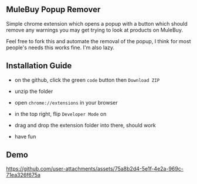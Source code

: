 **MuleBuy Popup Remover**
-
Simple chrome extension which opens a popup with a button which should remove any warnings you may get trying to look at products on MuleBuy.

Feel free to fork this and automate the removal of the popup, I think for most people's needs this works fine. I'm also lazy.

**Installation Guide**
-

- on the github, click the green `code` button then `Download ZIP`

- unzip the folder

- open `chrome://extensions` in your browser

- in the top right, flip `Developer Mode` on

- drag and drop the extension folder into there, should work

- have fun

**Demo**
-
https://github.com/user-attachments/assets/75a8b2d4-5e1f-4e2a-969c-71ea326f675a

